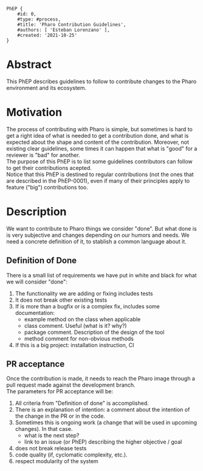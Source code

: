 ```
PhEP {
	#id: 0,
	#type: #process,
	#title: 'Pharo Contribution Guidelines',
	#authors: [ 'Esteban Lorenzano' ],
	#created: '2021-10-25'
}
```

# Abstract
This PhEP describes guidelines to follow to contribute changes to the Pharo environment and its ecosystem. 

# Motivation
The process of contributing with Pharo is simple, but sometimes is hard to get a right idea of what is needed to get a contribution done, and what is expected about the shape and content of the contribution. Moreover, not existing clear guidelines, some times it can happen that what is "good" for a reviewer is "bad" for another.  
The purpose of this PhEP is to list some guidelines contributors can follow to get their contributions acepted.  
Notice that this PhEP is destined to regular contributions (not the ones that are described in the PhEP-0001), even if many of their principles apply to feature ("big") contributions too.  

# Description 
We want to contribute to Pharo things we consider "done". But what done is is very subjective and changes depending on our humors and needs. 
We need a concrete definition of it, to stablish a common language about it.

## Definition of Done
There is a small list of requirements we have put in white and black for what we will consider "done":  

1. The functionality we are adding or fixing includes tests
2. It does not break other existing tests
3. If is more than a bugfix or is a complex fix, includes some documentation:
	- example method on the class when applicable
	- class comment. Useful (what is it? why?)
	- package comment. Description of the design of the tool
	- method comment for non-obvious methods
4. If this is a big project: installation instruction, CI

## PR acceptance
Once the contribution is made, it needs to reach the Pharo image through a pull request made against the development branch.  
The parameters for PR acceptance will be: 

1. All criteria from "Definition of done" is accomplished.
2. There is an explanation of intention: a comment about the intention of the change in the PR or in the code.
3. Sometimes this is ongoing work (a change that will be used in upcoming changes). In that case.
	- what is the next step?
	- link to an issue (or PhEP) describing the higher objective / goal
4. does not break release tests
5. code quality (if, cyclomatic complexity, etc.). 
6. respect modularity of the system


